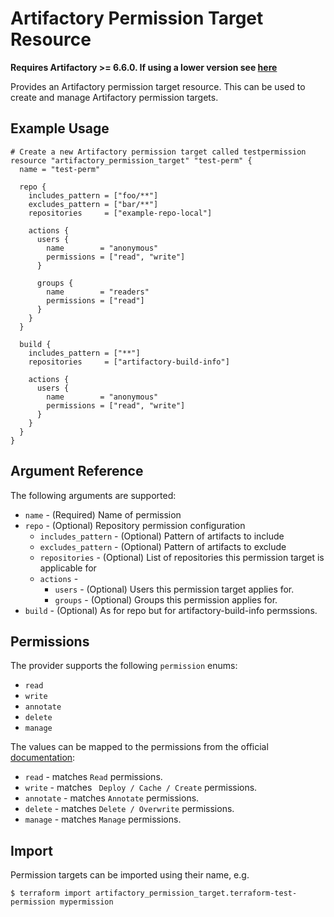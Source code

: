# Artifactory Permission Target Resource

**Requires Artifactory >= 6.6.0. If using a lower version see [here](./artifactory_permission_target_v1.md)**

Provides an Artifactory permission target resource. This can be used to create and manage Artifactory permission targets.

## Example Usage

```hcl
# Create a new Artifactory permission target called testpermission
resource "artifactory_permission_target" "test-perm" {
  name = "test-perm"

  repo {
    includes_pattern = ["foo/**"]
    excludes_pattern = ["bar/**"]
    repositories     = ["example-repo-local"]

    actions {
      users {
        name        = "anonymous"
        permissions = ["read", "write"]
      }

      groups {
        name        = "readers"
        permissions = ["read"]
      }
    }
  }

  build {
    includes_pattern = ["**"]
    repositories     = ["artifactory-build-info"]

    actions {
      users {
        name        = "anonymous"
        permissions = ["read", "write"]
      }
    }
  }
}
```

## Argument Reference

The following arguments are supported:

* `name` - (Required) Name of permission
* `repo` - (Optional) Repository permission configuration
    * `includes_pattern` - (Optional) Pattern of artifacts to include
    * `excludes_pattern` - (Optional) Pattern of artifacts to exclude
    * `repositories` - (Optional) List of repositories this permission target is applicable for
    * `actions` -
        * `users` - (Optional) Users this permission target applies for. 
        * `groups` - (Optional) Groups this permission applies for. 
* `build` - (Optional) As for repo but for artifactory-build-info permssions.

## Permissions

The provider supports the following `permission` enums:

* `read`
* `write`
* `annotate`
* `delete`
* `manage`

The values can be mapped to the permissions from the official [documentation](https://www.jfrog.com/confluence/display/JFROG/Permissions):

* `read` - matches `Read` permissions.
* `write` - matches ` Deploy / Cache / Create` permissions.
* `annotate` - matches `Annotate` permissions.
* `delete` - matches `Delete / Overwrite` permissions.
* `manage` - matches `Manage` permissions.

## Import

Permission targets can be imported using their name, e.g.

```
$ terraform import artifactory_permission_target.terraform-test-permission mypermission
```
